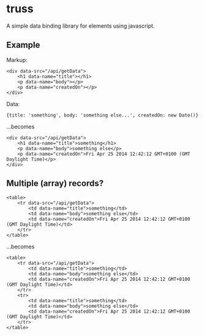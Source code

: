 truss
=====

A simple data binding library for elements using javascript.

## Example

Markup:

    <div data-src="/api/getData">
        <h1 data-name="title"></h1>
        <p data-name="body"></p>
        <p data-name="createdOn"></p>
    </div>
	
Data:

    {title: 'something', body: 'something else...', createdOn: new Date()}
	
...becomes

    <div data-src="/api/getData">
        <h1 data-name="title">something</h1>
        <p data-name="body">something else</p>
        <p data-name="createdOn">Fri Apr 25 2014 12:42:12 GMT+0100 (GMT Daylight Time)</p>
    </div>
	
## Multiple (array) records?

	<table>
		<tr data-src="/api/getData">
			<td data-name="title">something</td>
			<td data-name="body">something else</td>
			<td data-name="createdOn">Fri Apr 25 2014 12:42:12 GMT+0100 (GMT Daylight Time)</td>
		</tr>
	</table>

...becomes

    <table>
		<tr data-src="/api/getData">
			<td data-name="title">something</td>
			<td data-name="body">something else</td>
			<td data-name="createdOn">Fri Apr 25 2014 12:42:12 GMT+0100 (GMT Daylight Time)</td>
		</tr>
		<tr>
			<td data-name="title">something</td>
			<td data-name="body">something else</td>
			<td data-name="createdOn">Fri Apr 25 2014 12:42:12 GMT+0100 (GMT Daylight Time)</td>
		</tr>
    </table>